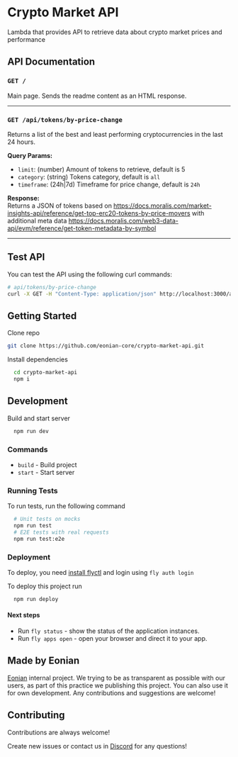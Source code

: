 # Crypto Market API

Lambda that provides API to retrieve data about crypto market prices and performance

## API Documentation

### `GET /`

Main page. Sends the readme content as an HTML response.

---

### `GET /api/tokens/by-price-change`

Returns a list of the best and least performing cryptocurrencies in the last 24 hours.


**Query Params:**

- `limit`: (number) Amount of tokens to retrieve, default is 5
- `category`: (string) Tokens category, default is `all`
- `timeframe`: (24h|7d) Timeframe for price change, default is `24h`

**Response:**  
Returns a JSON of tokens based on https://docs.moralis.com/market-insights-api/reference/get-top-erc20-tokens-by-price-movers
with additional meta data https://docs.moralis.com/web3-data-api/evm/reference/get-token-metadata-by-symbol

---

## Test API

You can test the API using the following curl commands:

```bash
# api/tokens/by-price-change
curl -X GET -H "Content-Type: application/json" http://localhost:3000/api/tokens/by-price-change


```

## Getting Started

Clone repo

```bash
git clone https://github.com/eonian-core/crypto-market-api.git
```

Install dependencies

```bash
  cd crypto-market-api
  npm i 
```

## Development

Build and start server

```bash
  npm run dev
```

### Commands

- `build` - Build project
- `start` - Start server

### Running Tests

To run tests, run the following command

```bash
  # Unit tests on mocks
  npm run test
  # E2E tests with real requests
  npm run test:e2e
```

### Deployment

To deploy, you need [install flyctl](https://fly.io/docs/hands-on/install-flyctl/) and login using `fly auth login`

To deploy this project run

```bash
  npm run deploy
```

#### Next steps

- Run `fly status` - show the status of the application instances.
- Run `fly apps open` - open your browser and direct it to your app.

## Made by Eonian

[Eonian](https://eonian.finance) internal project. We trying to be as transparent as possible with our users, as part of this practice we publishing this project.
You can also use it for own development. Any contributions and suggestions are welcome!

## Contributing

Contributions are always welcome!

Create new issues or contact us in [Discord](https://discord.gg/8mcUPPYJmj) for any questions!
